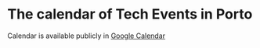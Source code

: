 The calendar of Tech Events in Porto
====================================


Calendar is available publicly in [Google Calendar](https://calendar.google.com/calendar/embed?src=nldp40d05lh6muiv7mqh4crmno%40group.calendar.google.com&ctz=Europe%2FLisbon)
